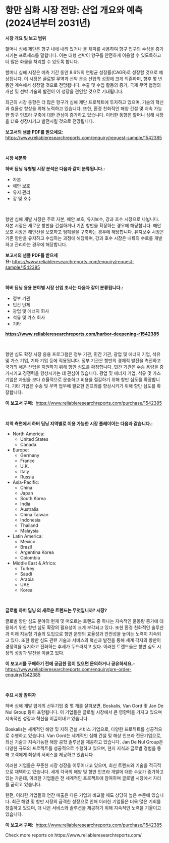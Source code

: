 <p><h1>항만 심화 시장 전망: 산업 개요와 예측 (2024년부터 2031년)</h1></p><p><strong>시장 개요 및 보고 범위</strong></p>
<p><p>할머니 심해 제단은 항구 내에 내려 있거나 물 채파를 사용하여 항구 입구의 수심을 증가시키는 프로세스를 말합니다. 이는 대형 선박이 항구를 안전하게 이용할 수 있도록하고 더 많은 화물을 처리할 수 있도록 합니다.</p><p>할머니 심해 시장은 예측 기간 동안 8.6%의 연평균 성장률(CAGR)로 성장할 것으로 예상됩니다. 이 시장은 글로벌 무역과 선박 운송 산업의 성장에 크게 의존하며, 향후 몇 년 동안 계속해서 성장할 것으로 전망됩니다. 수출 및 수입 활동의 증가, 국제 무역 협정의 개선 및 선박 기술의 발전이 이 성장을 견인할 것으로 기대됩니다.</p><p>최근의 시장 동향은 더 많은 항구가 심해 제단 프로젝트에 투자하고 있으며, 기술의 혁신과 효율성 향상을 위해 노력하고 있습니다. 또한, 환경 친화적인 해양 건설 및 지속 가능한 항구 인프라 구축에 대한 관심이 증가하고 있습니다. 이러한 동향은 할머니 심해 시장을 더욱 성장시키고 발전시킬 것으로 전망됩니다.</p></p>
<p><strong>보고서의 샘플 PDF를 받으세요:</strong> <a href="https://www.reliableresearchreports.com/enquiry/request-sample/1542385">https://www.reliableresearchreports.com/enquiry/request-sample/1542385</a></p>
<p>&nbsp;</p>
<p><strong>시장 세분화</strong></p>
<p><strong>하버 딥닝 유형별 시장 분석은 다음과 같이 분류됩니다.:</strong></p>
<p><ul><li>자본</li><li>해안 보호</li><li>유지 관리</li><li>강 및 호수</li></ul></p>
<p>&nbsp;</p>
<p><p>항만 심해 개발 시장은 주로 자본, 해안 보호, 유지보수, 강과 호수 시장으로 나뉩니다. 자본 시장은 새로운 항만을 건설하거나 기존 항만을 확장하는 경우에 해당합니다. 해안 보호 시장은 해안선을 보호하고 엄폐물을 구축하는 경우에 해당합니다. 유지보수 시장은 기존 항만을 유지하고 수십하는 과정에 해당하며, 강과 호수 시장은 내륙의 수로를 개발하고 관리하는 경우에 해당합니다.</p></p>
<p><strong>보고서의 샘플 PDF를 받으세요:</strong>&nbsp;<a href="https://www.reliableresearchreports.com/enquiry/request-sample/1542385">https://www.reliableresearchreports.com/enquiry/request-sample/1542385</a></p>
<p>&nbsp;</p>
<p><strong> 하버 딥닝 응용 분야별 시장 산업 조사는 다음과 같이 분류됩니다.:</strong></p>
<p><ul><li>정부 기관</li><li>민간 단체</li><li>광업 및 에너지 회사</li><li>석유 및 가스 회사</li><li>기타</li></ul></p>
<p><strong><a href="https://www.reliableresearchreports.com/harbor-deepening-r1542385">https://www.reliableresearchreports.com/harbor-deepening-r1542385</a></strong></p>
<p>&nbsp;</p>
<p><p>항만 심도 확장 시장 응용 프로그램은 정부 기관, 민간 기관, 광업 및 에너지 기업, 석유 및 가스 기업, 기타 기업 등에 적용됩니다. 정부 기관은 항만의 경제적 발전을 촉진하고 국가의 해운 산업을 지원하기 위해 항만 심도를 확장합니다. 민간 기관은 수송 용량을 증가시키고 경쟁력을 향상시키는 데 관심이 있습니다. 광업 및 에너지 기업, 석유 및 가스 기업은 자원을 보다 효율적으로 운송하고 비용을 절감하기 위해 항만 심도를 확장합니다. 기타 기업은 수송 및 무역 업무에 필요한 인프라를 향상시키기 위해 항만 심도를 확장합니다.</p></p>
<p><strong>이 보고서 구매:</strong>&nbsp; <a href="https://www.reliableresearchreports.com/purchase/1542385">https://www.reliableresearchreports.com/purchase/1542385</a></p>
<p>&nbsp;</p>
<p><strong>지역 측면에서 하버 딥닝 지역별로 이용 가능한 시장 플레이어는 다음과 같습니다.:</strong></p>
<p><ul>
    <li>
        North America:
        <ul>
            <li>United States</li>
            <li>Canada</li>
        </ul>
    </li>
    <li>
        Europe:
        <ul>
            <li>Germany</li>
            <li>France</li>
            <li>U.K.</li>
            <li>Italy</li>
            <li>Russia</li>
        </ul>
    </li>
    <li>
        Asia-Pacific:
        <ul>
            <li>China</li>
            <li>Japan</li>
            <li>South Korea</li>
            <li>India</li>
            <li>Australia</li>
            <li>China Taiwan</li>
            <li>Indonesia</li>
            <li>Thailand</li>
            <li>Malaysia</li>
        </ul>
    </li>
    <li>
        Latin America:
        <ul>
            <li>Mexico</li>
            <li>Brazil</li>
            <li>Argentina Korea</li>
            <li>Colombia</li>
        </ul>
    </li>
    <li>
        Middle East & Africa:
        <ul>
            <li>Turkey</li>
            <li>Saudi</li>
            <li>Arabia</li>
            <li>UAE</li>
            <li>Korea</li>
        </ul>
    </li>
    </ul></p>
<p>&nbsp;</p>
<p><strong>글로벌 하버 딥닝 의 새로운 트렌드는 무엇입니까? 시장?</strong></p>
<p><p>글로벌 항만 심도 분야의 현재 및 떠오르는 트렌드 중 하나는 지속적인 물동량 증가에 대응하기 위한 항만 심도 확장의 필요성이 크게 부각되고 있다. 또한 환경 친화적인 솔루션과 미래 지능형 기술의 도입으로 항만 운영의 효율성과 안전성을 높이는 노력이 지속되고 있다. 또한 항만 심도 관련 기술과 서비스의 혁신과 발전을 통해 세계 각지의 항만이 경쟁력을 유지하고 진화하는 추세가 두드러지고 있다. 이러한 트렌드들은 항만 심도 시장의 성장과 발전을 이끌고 있다.</p></p>
<p><strong>이 보고서를 구매하기 전에 궁금한 점이 있으면 문의하거나 공유하세요.</strong>- <a href="https://www.reliableresearchreports.com/enquiry/pre-order-enquiry/1542385">https://www.reliableresearchreports.com/enquiry/pre-order-enquiry/1542385</a></p>
<p>&nbsp;</p>
<p><strong>주요 시장 참여자</strong></p>
<p><p>하버 심해 개발 업계의 선두기업 중 몇 개를 살펴보면, Boskalis, Van Oord 및 Jan De Nul Group 등이 포함됩니다. 이 기업들은 글로벌 시장에서 큰 영향력을 가지고 있으며 지속적인 성장과 혁신을 이끌어내고 있습니다. </p><p>Boskalis는 세계적인 해양 및 지하 건설 서비스 기업으로, 다양한 프로젝트를 성공적으로 수행하고 있습니다. Van Oord는 세계적인 심해 건설 및 해상 인프라 전문기업으로, 최신 기술과 지속가능한 해양 공학 솔루션을 제공하고 있습니다. Jan De Nul Group은 다양한 규모의 프로젝트를 성공적으로 수행하고 있으며, 현지 지식과 글로벌 경험을 통해 고객에게 최상의 서비스를 제공하고 있습니다.</p><p>이러한 기업들은 꾸준한 시장 성장을 이루어내고 있으며, 최신 트렌드와 기술을 적극적으로 채택하고 있습니다. 세계 각국의 해양 및 항만 인프라 개발에 대한 수요가 증가하고 있는 가운데, 이러한 기업들은 전 세계적인 프로젝트에 참여하며 글로벌 시장에서 자리를 굳히고 있습니다.</p><p>한편, 이러한 기업들의 연간 매출은 다른 기업과 비교할 때도 상당히 높은 수준에 있습니다. 최근 해양 및 항만 시장의 급격한 성장으로 인해 이러한 기업들은 더욱 많은 기회를 창출하고 있으며, 더 나은 서비스와 솔루션을 제공하기 위해 지속적인 노력을 기울이고 있습니다.</p></p>
<p><strong>이 보고서 구매:</strong>&nbsp;&nbsp;<a href="https://www.reliableresearchreports.com/purchase/1542385">https://www.reliableresearchreports.com/purchase/1542385</a></p>
<p>Check more reports on https://www.reliableresearchreports.com/</p>